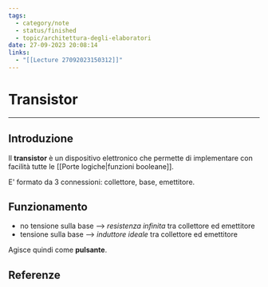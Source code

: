 ```yaml
---
tags:
  - category/note
  - status/finished
  - topic/architettura-degli-elaboratori
date: 27-09-2023 20:08:14
links:
  - "[[Lecture 27092023150312]]"
---
```

# Transistor
---
## Introduzione
Il **transistor** è un dispositivo elettronico che permette di implementare con facilità tutte le [[Porte logiche|funzioni booleane]].

E' formato da 3 connessioni: collettore, base, emettitore.

## Funzionamento
- no tensione sulla base --> _resistenza infinita_ tra collettore ed emettitore
- tensione sulla base --> _induttore ideale_ tra collettore ed emettitore

Agisce quindi come **pulsante**.

## Referenze